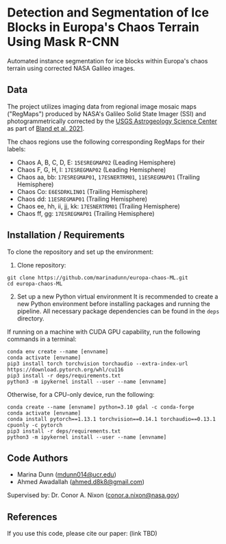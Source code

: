 # Detection and Segmentation of Ice Blocks in Europa's Chaos Terrain Using Mask R-CNN
Automated instance segmentation for ice blocks within Europa's chaos terrain using corrected NASA Galileo images.


## Data
The project utilizes imaging data from regional image mosaic maps ("RegMaps") produced by NASA's Galileo Solid State Imager (SSI) and photogrammetrically corrected by the [USGS Astrogeology Science Center](https://astrogeology.usgs.gov/search/map/Europa/Mosaic/Equirectangular_Mosaics_of_Europa_v3) as part of [Bland et al. 2021](https://agupubs.onlinelibrary.wiley.com/doi/full/10.1029/2021EA001935).

The chaos regions use the following corresponding RegMaps for their labels:
- Chaos A, B, C, D, E: `15ESREGMAP02` (Leading Hemisphere)
- Chaos F, G, H, I: `17ESREGMAP02` (Leading Hemisphere)
- Chaos aa, bb: `17ESREGMAP01`, `17ESNERTRM01`, `11ESREGMAP01` (Trailing Hemisphere)
- Chaos Co: `E6ESDRKLIN01` (Trailing Hemisphere)
- Chaos dd: `11ESREGMAP01` (Trailing Hemisphere)
- Chaos ee, hh, ii, jj, kk: `17ESNERTRM01` (Trailing Hemisphere)
- Chaos ff, gg: `17ESREGMAP01` (Trailing Hemisphere)

## Installation / Requirements
To clone the repository and set up the environment:

1. Clone repository:
  ```
  git clone https://github.com/marinadunn/europa-chaos-ML.git
  cd europa-chaos-ML
  ```

2. Set up a new Python virtual environment
  It is recommended to create a new Python environment before installing packages and running the pipeline. All necessary package dependencies can be found in the `deps` directory.

  If running on a machine with CUDA GPU capability, run the following commands in a terminal:
  ```
  conda env create --name [envname]
  conda activate [envname]
  pip3 install torch torchvision torchaudio --extra-index-url https://download.pytorch.org/whl/cu116
  pip3 install -r deps/requirements.txt
  python3 -m ipykernel install --user --name [envname]
  ```

  Otherwise, for a CPU-only device, run the following:
  ```
  conda create --name [envname] python=3.10 gdal -c conda-forge
  conda activate [envname]
  conda install pytorch==1.13.1 torchvision==0.14.1 torchaudio==0.13.1 cpuonly -c pytorch
  pip3 install -r deps/requirements.txt
  python3 -m ipykernel install --user --name [envname]
  ```

## Code Authors
- Marina Dunn (<mdunn014@ucr.edu>)
- Ahmed Awadallah (<ahmed.d8k8@gmail.com>)

Supervised by: Dr. Conor A. Nixon (<conor.a.nixon@nasa.gov>)

## References
If you use this code, please cite our paper: (link TBD)
